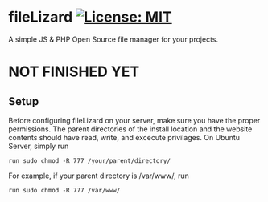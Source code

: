 # fileLizard [![License: MIT](https://img.shields.io/badge/License-MIT-yellow.svg)](/LICENSE)
A simple JS & PHP Open Source file manager for your projects.





<h1>NOT FINISHED YET</h1>

<h2>Setup</h2>
Before configuring fileLizard on your server, make sure you have the proper permissions. The parent directories of the install location and the website contents should have read, write, and excecute privilages. On Ubuntu Server, simply run 

```
run sudo chmod -R 777 /your/parent/directory/
```

For example, if your parent directory is /var/www/, run

```
run sudo chmod -R 777 /var/www/
```
